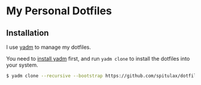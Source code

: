My Personal Dotfiles
==
Installation
--
I use [yadm](https://github.com/TheLocehiliosan/yadm) to manage my dotfiles.

You need to [install yadm](https://yadm.io/docs/install) first, and run `yadm clone` to install the dotfiles into your system.
```sh
$ yadm clone --recursive --bootstrap https://github.com/spitulax/dotfiles
```
